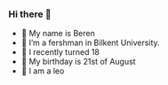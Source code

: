 ### Hi there 👋
- 🔭 My name is Beren 
- 🌱 I’m a fershman in Bilkent University.
- 👯 I recently turned 18
- 🤔 My birthday is 21st of August
- 💬 I am a leo
<!--
**berenirgat/berenirgat** is a ✨ _special_ ✨ repository because its `README.md` (this file) appears on your GitHub profile.

Here are some ideas to get you started:


-->
